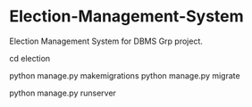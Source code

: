 # Election-Management-System
Election Management System for DBMS Grp project.


cd election

python manage.py makemigrations
python manage.py migrate


python manage.py runserver

